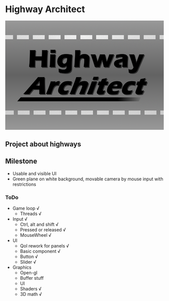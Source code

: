 # Highway Architect
![](./media/logo.png)

## Project about highways

## Milestone
- Usable and visible UI
- Green plane on white background, movable camera by mouse input with restrictions


### ToDo
- Game loop √
  - Threads √
- Input     √
  - Ctrl, alt and shift √
  - Pressed or released √
  - MouseWheel √
- UI
  - Qol rework for panels √
  - Basic component √
  - Button √
  - Slider √
- Graphics
  - Open-gl
  - Buffer stuff
  - UI
  - Shaders √
  - 3D math √


